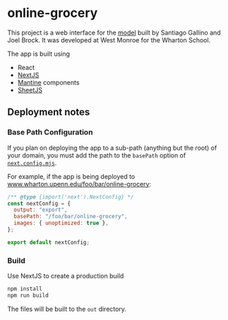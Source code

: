 # online-grocery

This project is a web interface for the [model](public/modelv7.xlsx) built by Santiago Gallino and Joel Brock. It was developed at West Monroe for the Wharton School.

The app is built using

- React
- [NextJS](https://nextjs.org/)
- [Mantine](https://mantine.dev/) components
- [SheetJS](https://sheetjs.com/)

## Deployment notes

### Base Path Configuration

If you plan on deploying the app to a sub-path (anything but the root) of your domain, you must add the path to the `basePath` option of [`next.config.mjs`](next.config.mjs).

For example, if the app is being deployed to
www.wharton.upenn.edu/foo/bar/online-grocery:

```js
/** @type {import('next').NextConfig} */
const nextConfig = {
  output: "export",
  basePath: "/foo/bar/online-grocery",
  images: { unoptimized: true },
};

export default nextConfig;
```

### Build

Use NextJS to create a production build

```sh
npm install
npm run build
```

The files will be built to the `out` directory.
